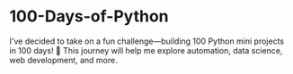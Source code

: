 # 100-Days-of-Python
I've decided to take on a fun challenge—building 100 Python mini projects in 100 days! 🎯 This journey will help me explore automation, data science, web development, and more.
